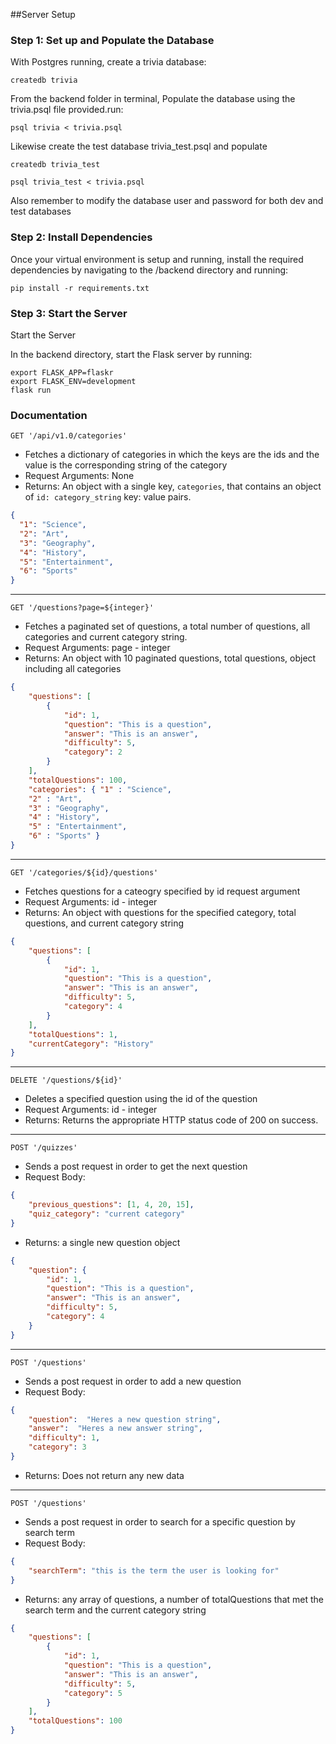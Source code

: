 ##Server Setup

###  Step 1: Set up and Populate the Database

With Postgres running, create a trivia database:

`createdb trivia`

From the backend folder in terminal, Populate the database using the trivia.psql file provided.run:

`psql trivia < trivia.psql`

Likewise create the test database trivia_test.psql and populate

`createdb trivia_test`

`psql trivia_test < trivia.psql`

Also remember to modify the database user and password for both dev and test databases

### Step 2: Install Dependencies

Once your virtual environment is setup and running, install the required dependencies by navigating to the /backend directory and running:

`pip install -r requirements.txt`

### Step 3: Start the Server

Start the Server

In the backend directory, start the Flask server by running:

```
export FLASK_APP=flaskr
export FLASK_ENV=development
flask run
```

### Documentation

`GET '/api/v1.0/categories'`

- Fetches a dictionary of categories in which the keys are the ids and the value is the corresponding string of the category
- Request Arguments: None
- Returns: An object with a single key, `categories`, that contains an object of `id: category_string` key: value pairs.

```json
{
  "1": "Science",
  "2": "Art",
  "3": "Geography",
  "4": "History",
  "5": "Entertainment",
  "6": "Sports"
}
```
---

`GET '/questions?page=${integer}'`

- Fetches a paginated set of questions, a total number of questions, all categories and current category string.
- Request Arguments: page - integer
- Returns: An object with 10 paginated questions, total questions, object including all categories

```json
{
    "questions": [
        {
            "id": 1,
            "question": "This is a question",
            "answer": "This is an answer",
            "difficulty": 5,
            "category": 2
        }
    ],
    "totalQuestions": 100,
    "categories": { "1" : "Science",
    "2" : "Art",
    "3" : "Geography",
    "4" : "History",
    "5" : "Entertainment",
    "6" : "Sports" }
}
```
---

`GET '/categories/${id}/questions'`

- Fetches questions for a cateogry specified by id request argument
- Request Arguments: id - integer
- Returns: An object with questions for the specified category, total questions, and current category string

```json
{
    "questions": [
        {
            "id": 1,
            "question": "This is a question",
            "answer": "This is an answer",
            "difficulty": 5,
            "category": 4
        }
    ],
    "totalQuestions": 1,
    "currentCategory": "History"
}
```
---

`DELETE '/questions/${id}'`

- Deletes a specified question using the id of the question
- Request Arguments: id - integer
- Returns: Returns the appropriate HTTP status code of 200 on success.

---

`POST '/quizzes'`

- Sends a post request in order to get the next question
- Request Body:

```json
{
    "previous_questions": [1, 4, 20, 15],
    "quiz_category": "current category"
}
```


- Returns: a single new question object

```json
{
    "question": {
        "id": 1,
        "question": "This is a question",
        "answer": "This is an answer",
        "difficulty": 5,
        "category": 4
    }
}
```
---

`POST '/questions'`

- Sends a post request in order to add a new question
- Request Body:

```json
{
    "question":  "Heres a new question string",
    "answer":  "Heres a new answer string",
    "difficulty": 1,
    "category": 3
}
```
- Returns: Does not return any new data

---

`POST '/questions'`

- Sends a post request in order to search for a specific question by search term
- Request Body:

```json
{
    "searchTerm": "this is the term the user is looking for"
}
```

- Returns: any array of questions, a number of totalQuestions that met the search term and the current category string

```json
{
    "questions": [
        {
            "id": 1,
            "question": "This is a question",
            "answer": "This is an answer",
            "difficulty": 5,
            "category": 5
        }
    ],
    "totalQuestions": 100
}
```



